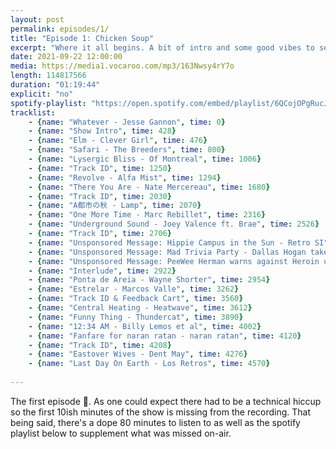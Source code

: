 ```yaml
---
layout: post
permalink: episodes/1/
title: "Episode 1: Chicken Soup"
excerpt: "Where it all begins. A bit of intro and some good vibes to set the stage for the semester to come."
date: 2021-09-22 12:00:00
media: https://media1.vocaroo.com/mp3/163Nwsy4rY7o
length: 114817566
duration: "01:19:44"
explicit: "no"
spotify-playlist: "https://open.spotify.com/embed/playlist/6QCojOPgRucJFeET2FB4YW"
tracklist:
    - {name: "Whatever - Jesse Gannon", time: 0}
    - {name: "Show Intro", time: 428}
    - {name: "Elm - Clever Girl", time: 476}
    - {name: "Safari - The Breeders", time: 800}
    - {name: "Lysergic Bliss - Of Montreal", time: 1006}
    - {name: "Track ID", time: 1250}
    - {name: "Revolve - Alfa Mist", time: 1294}
    - {name: "There You Are - Nate Mercereau", time: 1680}
    - {name: "Track ID", time: 2030}
    - {name: "A都市の秋 - Lamp", time: 2070}
    - {name: "One More Time - Marc Rebillet", time: 2316}
    - {name: "Underground Sound - Joey Valence ft. Brae", time: 2526}
    - {name: "Track ID", time: 2706}
    - {name: "Unsponsored Message: Hippie Campus in the Sun - Retro SI", time: 2726}
    - {name: "Unsponsored Message: Mad Trivia Party - Dallas Hogan takes a crap in an alley", time: 2812}
    - {name: "Unsponsored Message: PeeWee Herman warns against Heroin usage", time: 2866}
    - {name: "Interlude", time: 2922}
    - {name: "Ponta de Areia - Wayne Shorter", time: 2954}
    - {name: "Estrelar - Marcos Valle", time: 3262}
    - {name: "Track ID & Feedback Cart", time: 3560}
    - {name: "Central Heating - Heatwave", time: 3612}
    - {name: "Funny Thing - Thundercat", time: 3890}
    - {name: "12:34 AM - Billy Lemos et al", time: 4002}
    - {name: "Fanfare for naran ratan - naran ratan", time: 4120}
    - {name: "Track ID", time: 4208}
    - {name: "Eastover Wives - Dent May", time: 4276}
    - {name: "Last Day On Earth - Los Retros", time: 4570}
    
---
```


The first episode 👀. As one could expect there had to be a technical hiccup so the first 10ish minutes of the show is missing from the recording. That being said, there's a dope 80 minutes to listen to as well as the spotify playlist below to supplement what was missed on-air.